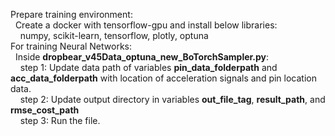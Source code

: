 Prepare training environment:  
&nbsp;&nbsp;Create a docker with tensorflow-gpu and install below libraries:  
&nbsp;&nbsp;&nbsp;&nbsp;numpy, scikit-learn, tensorflow, plotly, optuna  
For training Neural Networks:  
&nbsp;&nbsp;Inside **dropbear_v45Data_optuna_new_BoTorchSampler.py**:  
&nbsp;&nbsp;&nbsp;&nbsp;step 1: Update data path of variables **pin_data_folderpath** and **acc_data_folderpath** with location of acceleration signals and pin location data.  
&nbsp;&nbsp;&nbsp;&nbsp;step 2: Update output directory in variables **out_file_tag**, **result_path**, and **rmse_cost_path**  
&nbsp;&nbsp;&nbsp;&nbsp;step 3: Run the file.  
